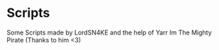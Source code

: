 Scripts
=======
Some Scripts made by LordSN4KE and the help of Yarr Im The Mighty Pirate (Thanks to him <3)

